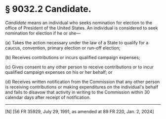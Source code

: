 # § 9032.2   Candidate.

*Candidate* means an individual who seeks nomination for election to the office of President of the United States. An individual is considered to seek nomination for election if he or she—


(a) Takes the action necessary under the law of a State to qualify for a caucus, convention, primary election or run-off election;


(b) Receives contributions or incurs qualified campaign expenses;


(c) Gives consent to any other person to receive contributions or to incur qualified campaign expenses on his or her behalf; or


(d) Receives written notification from the Commission that any other person is receiving contributions or making expenditures on the individual's behalf and fails to disavow that activity in writing to the Commission within 30 calendar days after receipt of notification.





---

[N] [56 FR 35929, July 29, 1991, as amended at 89 FR 220, Jan. 2, 2024]






